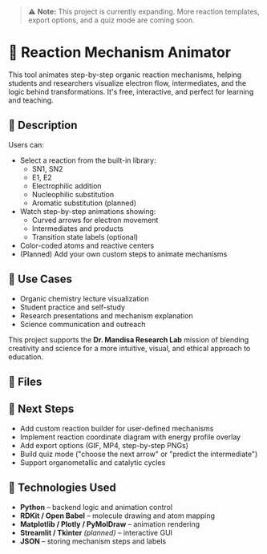 > ⚠️ **Note:** This project is currently expanding. More reaction templates, export options, and a quiz mode are coming soon.

# 🔄 Reaction Mechanism Animator

This tool animates step-by-step organic reaction mechanisms, helping students and researchers visualize electron flow, intermediates, and the logic behind transformations. It's free, interactive, and perfect for learning and teaching.


## 🧬 Description

Users can:
- Select a reaction from the built-in library:
  - SN1, SN2  
  - E1, E2  
  - Electrophilic addition  
  - Nucleophilic substitution  
  - Aromatic substitution (planned)  
- Watch step-by-step animations showing:
  - Curved arrows for electron movement  
  - Intermediates and products  
  - Transition state labels (optional)
- Color-coded atoms and reactive centers
- (Planned) Add your own custom steps to animate mechanisms


## 🎯 Use Cases

- Organic chemistry lecture visualization  
- Student practice and self-study  
- Research presentations and mechanism explanation  
- Science communication and outreach

This project supports the **Dr. Mandisa Research Lab** mission of blending creativity and science for a more intuitive, visual, and ethical approach to education.


## 📁 Files


## 🧠 Next Steps

- Add custom reaction builder for user-defined mechanisms  
- Implement reaction coordinate diagram with energy profile overlay  
- Add export options (GIF, MP4, step-by-step PNGs)  
- Build quiz mode ("choose the next arrow" or "predict the intermediate")  
- Support organometallic and catalytic cycles


## 🧰 Technologies Used

- **Python** – backend logic and animation control  
- **RDKit / Open Babel** – molecule drawing and atom mapping  
- **Matplotlib / Plotly / PyMolDraw** – animation rendering  
- **Streamlit / Tkinter** *(planned)* – interactive GUI  
- **JSON** – storing mechanism steps and labels  
